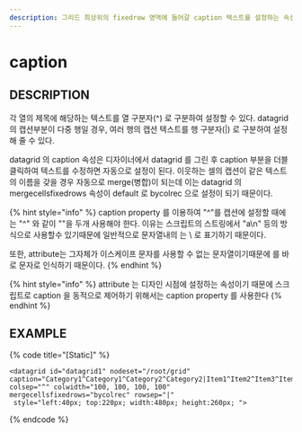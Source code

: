 ```yaml
---
description: 그리드 최상위의 fixedrow 영역에 들어갈 caption 텍스트를 설정하는 속성이다.
---
```


# caption

## DESCRIPTION

각 열의 제목에 해당하는 텍스트를 열 구분자\(^\) 로 구분하여 설정할 수 있다. datagrid 의 캡션부분이 다중 행일 경우, 여러 행의 캡션 텍스트를 행 구분자\(\|\) 로 구분하여 설정해 줄 수 있다.

datagrid 의 caption 속성은 디자이너에서 datagrid 를 그린 후 caption 부분을 더블클릭하여 텍스트를 수정하면 자동으로 설정이 된다. 이웃하는 셀의 캡션이 같은 텍스트의 이름을 갖을 경우 자동으로 merge\(병합\)이 되는데 이는 datagrid 의 mergecellsfixedrows 속성이 default 로 bycolrec 으로 설정이 되기 때문이다.

{% hint style="info" %}
caption property 를 이용하여 "\^"를 캡션에 설정할 때에는 "\^" 와 같이 "\"을 두개 사용해야 한다. 이유는 스크립트의 스트링에서 "a\n" 등의 방식으로 사용할수 있기때문에 일반적으로 문자열내의  는 \ 로 표기하기 때문이다. 

또한, attribute는 그자체가 이스케이프 문자를 사용할 수 없는 문자열이기때문에  를 바로 문자로 인식하기 때문이다.
{% endhint %}

{% hint style="info" %}
attribute 는 디자인 시점에 설정하는 속성이기 때문에 스크립트로 caption 을 동적으로 제어하기 위해서는 caption property 를 사용한다
{% endhint %}

## EXAMPLE

{% code title="\[Static\]" %}
```markup
<datagrid id="datagrid1" nodeset="/root/grid" 
caption="Category1^Category1^Category2^Category2|Item1^Item2^Item3^Item4" 
colsep="^" colwidth="100, 100, 100, 100" mergecellsfixedrows="bycolrec" rowsep="|"
 style="left:40px; top:220px; width:480px; height:260px; "> 
```
{% endcode %}

